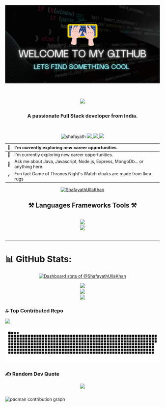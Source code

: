 <div align="center" style="background-color: #222;">
<img   src="./newGif.gif" alt="my-gif" />
</div>

<h1 align="center">
    <img src="https://readme-typing-svg.herokuapp.com?font=Jersey+15&size=40&pause=1000&color=E924EF¢er=true&random=false&width=450&lines=Hii+%F0%9F%91%8B+I'+m+Shafayath+Ulla+Khan" />
</h1>
<h3 align="center">A passionate Full Stack developer from India.</h3>

<br/>

<p align="center">
    <img src="https://komarev.com/ghpvc/?username=ShafayathUllaKhan&label=Profile%20views&color=503096&style=for-the-badge" alt="shafayath" />
  <a href="" target="_blank">
    <img src="https://img.shields.io/badge/Portfolio-blue?style=for-the-badge&logo=superuser&logoColor=ffffff&labelColor=gray&color=E924EF" target="_blank" />
  </a>
<a href="mailto:shafayathullakhan1998@gmail.com">
    <img src="https://img.shields.io/badge/Gmail-333333?style=for-the-badge&logo=gmail&logoColor=red" />
  </a>

    
  <a href="[https://www.linkedin.com/in/abhijeet-kumar-39800320b/](https://www.linkedin.com/in/shafayathulla-khan/)" target="_blank">
    <img src="https://img.shields.io/badge/LinkedIn-333333?style=for-the-badge&label=in&labelColor=0077B5" target="_blank" />
  </a>
</p>


<div align="center">
    
| 🔭 | I'm currently exploring new career opportunities. |
| :--------| :------------------------- |
| 🌱 | I'm currently exploring new career opportunities. |
| 💬 | Ask me about Java, Javascript, Node.js, Express, MongoDb... or anything here. |
| ⚡ | Fun fact Game of Thrones Night's Watch cloaks are made from Ikea rugs |

 </div>
 
<p align="center"> <a href="https://github.com/ryo-ma/github-profile-trophy"><img src="https://github-profile-trophy.vercel.app/?username=ShafayathUllaKhan&theme=radical" alt="ShafayathUllaKhan" /></a> </p>

 
<h2 align="center">⚒ Languages Frameworks Tools ⚒</h2>
<br/>
<div align="center">
    <img src="https://skillicons.dev/icons?i=html,css,bootstrap,vscode,github,tailwind,git,postman"/><br>
    <img src="https://skillicons.dev/icons?i=javascript,react,redux,nodejs,express,mongodb,firebase,java,sass" /><br>
</div>

<br/>

<hr/>

# 📊 GitHub Stats:
<!-- Copy-paste in your Readme.md file -->

<!-- Copy-paste in your Readme.md file -->
<div align="center">
<a href="https://next.ossinsight.io/widgets/official/compose-user-dashboard-stats?user_id=119639453" target="_blank" style="display: block" align="center">
  <picture>
    <source media="(prefers-color-scheme: dark)" srcset="https://next.ossinsight.io/widgets/official/compose-user-dashboard-stats/thumbnail.png?user_id=119639453&image_size=auto&color_scheme=dark" width="771" height="auto">
    <img alt="Dashboard stats of @ShafayathUllaKhan" src="https://next.ossinsight.io/widgets/official/compose-user-dashboard-stats/thumbnail.png?user_id=119639453&image_size=auto&color_scheme=light" width="771" height="auto">
  </picture>
</a>
</div>

<!-- Made with [OSS Insight](https://ossinsight.io/) -->

<!-- Made with [OSS Insight](https://ossinsight.io/) -->
<p align="center">
     <img src="https://github-readme-streak-stats.herokuapp.com/?user=ShafayathUllaKhan&theme=synthwave&hide_border=false"/><br/>
    <img src="https://github-readme-stats.vercel.app/api?username=ShafayathUllaKhan&theme=synthwave&show_icons=true&locale=en"/><br/>
     <img src="https://github-readme-stats.vercel.app/api/top-langs/?username=ShafayathUllaKhan&theme=synthwave&hide_border=false&include_all_commits=true&count_private=true&layout=compact"/>
</p>

### 🔝 Top Contributed Repo
<p>
    <img src="https://github-contributor-stats.vercel.app/api?username=ShafayathUllaKhan&limit=5&theme=synthwave&combine_all_yearly_contributions=true"/>
</p>

<p align="center">
 <img width="1000" src="github-snake.svg" alt="snake"/>
</p>

### ✍️ Random Dev Quote
<p align="center">
    <img src="https://quotes-github-readme.vercel.app/api?type=horizontal&theme=radical"/>
</p>

###

###

<picture>
  <source media="(prefers-color-scheme: dark)" srcset="https://raw.githubusercontent.com/maurodesouza/maurodesouza/output/pacman-contribution-graph-dark.svg">
  <source media="(prefers-color-scheme: light)" srcset="https://raw.githubusercontent.com/maurodesouza/maurodesouza/output/pacman-contribution-graph.svg">
  <img alt="pacman contribution graph" src="https://raw.githubusercontent.com/maurodesouza/maurodesouza/output/pacman-contribution-graph.svg">
</picture>

###


